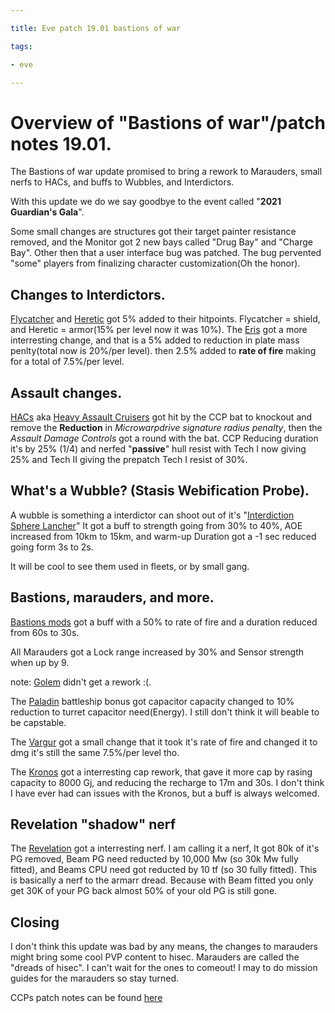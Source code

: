 ```yaml
---

title: Eve patch 19.01 bastions of war

tags: 

- eve

---
```

# Overview of "Bastions of war"/patch notes 19.01.

The Bastions of war update promised to bring a rework to Marauders, small nerfs to HACs, and buffs to Wubbles, and Interdictors.

With this update we do we say goodbye to the event called "**2021 Guardian's Gala**".

Some small changes are structures got their target painter resistance removed, and the Monitor got 2 new bays called "Drug Bay" and "Charge Bay". Other then that a user interface bug was patched. The bug pervented "some" players from finalizing character customization(Oh the honor). 

## Changes to Interdictors.

[Flycatcher] and [Heretic] got 5% added to their hitpoints. Flycatcher = shield, and Heretic = armor(15% per level now it was 10%). The [Eris] got a more interresting change, and that is a 5% added to reduction in plate mass penlty(total now is 20%/per level). then 2.5% added to **rate of fire** making for a total of 7.5%/per level. 

[Flycatcher]: https://wiki.eveuniversity.org/Flycatcher
[Heretic]: https://wiki.eveuniversity.org/Heretic
[Eris]: https://wiki.eveuniversity.org/Eris

## Assault changes.
[HACs] aka [Heavy Assault Cruisers] got hit by the CCP bat to knockout and remove the **Reduction** in _Microwarpdrive signature radius penalty_, then the _Assault Damage Controls_ got a round with the bat. CCP Reducing duration it's by 25% (1/4) and nerfed "**passive**" hull resist with Tech I now giving 25% and Tech II giving the prepatch Tech I resist of 30%. 

[HACs]: https://wiki.eveuniversity.org/Cruisers#Heavy_Assault_Cruisers
[Heavy Assault Cruisers]: https://wiki.eveuniversity.org/Cruisers#Heavy_Assault_Cruisers

## What's a Wubble? (Stasis Webification Probe).

A wubble is something a interdictor can shoot out of it's "[Interdiction Sphere Lancher]" It got a buff to strength going from 30% to 40%, AOE increased from 10km to 15km, and warm-up Duration got a -1 sec reduced going form 3s to 2s.

It will be cool to see them used in fleets, or by small gang. 

[Interdiction Sphere Lancher]: https://wiki.eveuniversity.org/Interdiction_101#Interdictors

## Bastions, marauders, and more. 

[Bastions mods] got a buff with a 50% to rate of fire and a duration reduced from 60s to 30s.

All Marauders got a Lock range increased by 30% and Sensor strength when up by 9.

note: [Golem] didn't get a rework :(.

The [Paladin] battleship bonus got capacitor capacity changed to 10% reduction to turret capacitor need(Energy). I still don't think it will beable to be capstable. 

The [Vargur] got a small change that it took it's rate of fire and changed it to dmg it's still the same 7.5%/per level tho.

The [Kronos] got a interresting cap rework, that gave it more cap by rasing capacity to 8000 Gj, and reducing the recharge to 17m and 30s. I don't think I have ever had can issues with the Kronos, but a buff is always welcomed. 


## Revelation "shadow" nerf

The [Revelation] got a interresting nerf. I am calling it a nerf, It got 80k of it's PG removed, Beam PG need reducted by 10,000 Mw (so 30k Mw fully fitted), and Beams CPU need got reducted by 10 tf (so 30 fully fitted). This is basically a nerf to the armarr dread. Because with Beam fitted you only get 30K of your PG back almost 50% of your old PG is still gone. 

[Bastions mods]: https://wiki.eveuniversity.org/Bastion_Module
[Golem]: https://wiki.eveuniversity.org/Golem
[Paladin]: https://wiki.eveuniversity.org/Paladin
[Vargur]: https://wiki.eveuniversity.org/Vargur
[Kronos]: https://wiki.eveuniversity.org/Kronos
[Revelation]: https://wiki.eveuniversity.org/Revelation


## Closing 

I don't think this update was bad by any means, the changes to marauders might bring some cool PVP content to hisec. Marauders are called the "dreads of hisec". I can't wait for the ones to comeout! I may to do mission guides for the marauders so stay turned.

CCPs patch notes can be found [here]

[here]: https://www.eveonline.com/article/qo7pm1/patch-notes-version-19-01#2021-02-25.1
